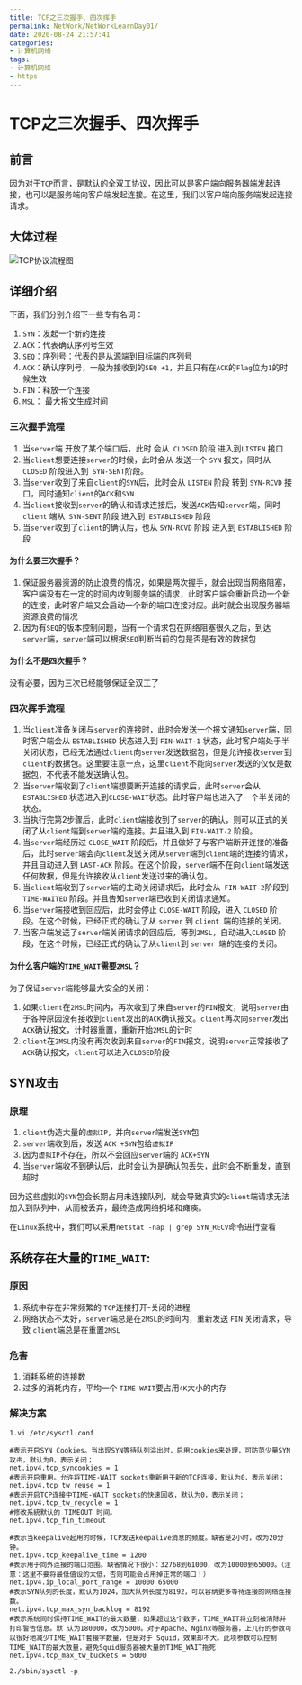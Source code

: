 ```yaml
---
title: TCP之三次握手、四次挥手
permalink: NetWork/NetWorkLearnDay01/
date: 2020-08-24 21:57:41
categories:
- 计算机网络
tags:
- 计算机网络
- https
---
```


# TCP之三次握手、四次挥手

## 前言

因为对于`TCP`而言，是默认的全双工协议，因此可以是客户端向服务器端发起连接，也可以是服务端向客户端发起连接。在这里，我们以客户端向服务端发起连接请求。

## 大体过程

![TCP协议流程图](https://oss.shengouqiang.cn/img/NetWork/Day01/TCP_01.png)

## 详细介绍

下面，我们分别介绍下一些专有名词：

1. `SYN`：发起一个新的连接
2. `ACK`：代表确认序列号生效
3. `SEQ`：序列号：代表的是从源端到目标端的序列号
4. `ACK`：确认序列号，一般为接收到的`SEQ +1`，并且只有在`ACK`的`Flag`位为`1`的时候生效
5. `FIN`：释放一个连接
6. `MSL`： 最大报文生成时间

### 三次握手流程

1. 当`server`端 开放了某个端口后，此时 会从` CLOSED` 阶段 进入到`LISTEN` 接口
2. 当`client`想要连接`server`的时候，此时会从 发送一个 `SYN` 报文，同时从` CLOSED` 阶段进入到` SYN-SENT`阶段。
3. 当`server`收到了来自`client`的`SYN`后，此时会从 `LISTEN` 阶段 转到 `SYN-RCVD` 接口，同时通知`client`的`ACK`和`SYN`
4. 当`client`接收到`server`的确认和请求连接后，发送`ACK`告知`server`端，同时 `client` 端从` SYN-SENT` 阶段 进入到` ESTABLISHED` 阶段
5. 当`server`收到了`client`的确认后，也从 `SYN-RCVD` 阶段 进入到 `ESTABLISHED` 阶段

#### 为什么要三次握手？

1. 保证服务器资源的防止浪费的情况，如果是两次握手，就会出现当网络阻塞，客户端没有在一定的时间内收到服务端的请求，此时客户端会重新启动一个新的连接，此时客户端又会启动一个新的端口连接对应。此时就会出现服务器端资源浪费的情况
2. 因为有`SEQ`的版本控制问题，当有一个请求包在网络阻塞很久之后，到达`server`端，`server`端可以根据`SEQ`判断当前的包是否是有效的数据包

#### 为什么不是四次握手？

没有必要，因为三次已经能够保证全双工了

### 四次挥手流程

1. 当`client`准备关闭与`server`的连接时，此时会发送一个报文通知`server`端，同时客户端会从 `ESTABLISHED` 状态进入到 `FIN-WAIT-1` 状态，此时客户端处于半关闭状态，已经无法通过`client`向`server`发送数据包，但是允许接收`server`到`client`的数据包。这里要注意一点，这里`client`不能向`server`发送的仅仅是数据包，不代表不能发送确认包。
2. 当`server`端收到了`client`端想要断开连接的请求后，此时`server`会从 `ESTABLISHED` 状态进入到` CLOSE-WAIT `状态。此时客户端也进入了一个半关闭的状态。
3. 当执行完第2步骤后，此时`client`端接收到了`server`的确认，则可以正式的关闭了从`client`端到`server`端的连接。并且进入到 `FIN-WAIT-2` 阶段。
4. 当`server`端经历过 `CLOSE_WAIT` 阶段后，并且做好了与客户端断开连接的准备后，此时`server`端会向`client`发送关闭从`server`端到`client`端的连接的请求，并且自动进入到 `LAST-ACK` 阶段。在这个阶段，`server`端不在向`client`端发送任何数据，但是允许接收从`client`发送过来的确认包。
5. 当`client`端收到了`server`端的主动关闭请求后，此时会从` FIN-WAIT-2`阶段到 `TIME-WAITED` 阶段。并且告知`server`端已收到关闭请求通知。
6. 当`server`端接收到回应后，此时会停止 `CLOSE-WAIT` 阶段，进入 `CLOSED` 阶段。在这个时候，已经正式的确认了从 `server` 到 `client `端的连接的关闭。
7. 当客户端发送了`server`端关闭请求的回应后，等到`2MSL`，自动进入`CLOSED` 阶段，在这个时候，已经正式的确认了从` client `到 `server `端的连接的关闭。

#### 为什么客户端的`TIME_WAIT`需要`2MSL`？

为了保证`server`端能够最大安全的关闭：

1. 如果`client`在`2MSL`时间内，再次收到了来自`server`的`FIN`报文，说明`server`由于各种原因没有接收到`client`发出的`ACK`确认报文。`client`再次向`server`发出`ACK`确认报文，计时器重置，重新开始`2MSL`的计时
2. `client`在`2MSL`内没有再次收到来自`server`的`FIN`报文，说明`server`正常接收了`ACK`确认报文，`client`可以进入`CLOSED`阶段

## SYN攻击

### 原理

1. `client`伪造大量的`虚拟IP`，并向`server`端发送`SYN`包
2. `server`端收到后，发送 `ACK +SYN`包给`虚拟IP`
3. 因为`虚拟IP`不存在，所以不会回应`server`端的 `ACK+SYN`
4. 当`server`端收不到确认后，此时会认为是确认包丢失，此时会不断重发，直到超时

因为这些虚拟的`SYN`包会长期占用未连接队列，就会导致真实的`client`端请求无法加入到队列中，从而被丢弃，最终造成网络拥堵和瘫痪。

在`Linux`系统中，我们可以采用`netstat -nap | grep SYN_RECV`命令进行查看

## 系统存在大量的`TIME_WAIT`:

### 原因

1. 系统中存在非常频繁的 `TCP`连接打开-关闭的进程
2. 网络状态不太好，`server`端总是在`2MSL`的时间内，重新发送 `FIN` 关闭请求，导致 `client`端总是在重置`2MSL`

### 危害

1. 消耗系统的连接数
2. 过多的消耗内存，平均一个 `TIME-WAIT`要占用`4K`大小的内存

### 解决方案

```shell
1.vi /etc/sysctl.conf

#表示开启SYN Cookies。当出现SYN等待队列溢出时，启用cookies来处理，可防范少量SYN攻击，默认为0，表示关闭；
net.ipv4.tcp_syncookies = 1    
#表示开启重用。允许将TIME-WAIT sockets重新用于新的TCP连接，默认为0，表示关闭；
net.ipv4.tcp_tw_reuse = 1       
#表示开启TCP连接中TIME-WAIT sockets的快速回收，默认为0，表示关闭；
net.ipv4.tcp_tw_recycle = 1    
#修改系統默认的 TIMEOUT 时间。
net.ipv4.tcp_fin_timeout        

#表示当keepalive起用的时候，TCP发送keepalive消息的频度。缺省是2小时，改为20分钟。
net.ipv4.tcp_keepalive_time = 1200   
#表示用于向外连接的端口范围。缺省情况下很小：32768到61000，改为10000到65000。（注意：这里不要将最低值设的太低，否则可能会占用掉正常的端口！）
net.ipv4.ip_local_port_range = 10000 65000   
#表示SYN队列的长度，默认为1024，加大队列长度为8192，可以容纳更多等待连接的网络连接数。
net.ipv4.tcp_max_syn_backlog = 8192
#表示系统同时保持TIME_WAIT的最大数量，如果超过这个数字，TIME_WAIT将立刻被清除并打印警告信息。默 认为180000，改为5000。对于Apache、Nginx等服务器，上几行的参数可以很好地减少TIME_WAIT套接字数量，但是对于 Squid，效果却不大。此项参数可以控制TIME_WAIT的最大数量，避免Squid服务器被大量的TIME_WAIT拖死
net.ipv4.tcp_max_tw_buckets = 5000

2./sbin/sysctl -p
```

